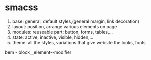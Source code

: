 # smacss
1. base: general, default styles,(general margin, link decoration)
2. layout: position, arrange various elements on page
3. modules: reuseable part: button, forms, tables,...
4. state: active, inactive, visible, hidden,...
5. theme: all the styles, variations that give website the looks, fonts

bem - block__element--modifier
